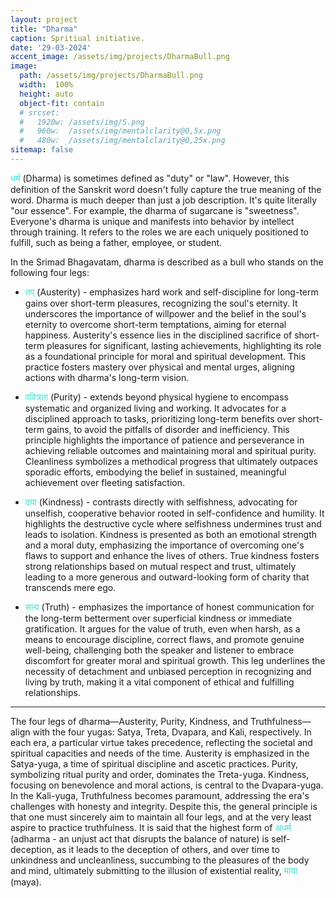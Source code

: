 ```yaml
---
layout: project
title: "Dharma"
caption: Spritiual initiative.
date: '29-03-2024'
accent_image: /assets/img/projects/DharmaBull.png   
image: 
  path: /assets/img/projects/DharmaBull.png
  width:  100%
  height: auto
  object-fit: contain
  # srcset: 
  #   1920w: /assets/img/S.png
  #   960w:  /assets/img/mentalclarity@0,5x.png
  #   480w:  /assets/img/mentalclarity@0,25x.png
sitemap: false
---
```

<span style="color:turquoise">धर्म</span> (Dharma) is sometimes defined as "duty" or "law". However, this definition of the Sanskrit word doesn't fully capture the true meaning of the word. Dharma is much deeper than just a job description. It's quite literally "our essence". For example, the dharma of sugarcane is "sweetness". Everyone's dharma is unique and manifests into behavior by intellect through training. It refers to the roles we are each uniquely positioned to fulfill, such as being a father, employee, or student.

In the Srimad Bhagavatam, dharma is described as a bull who stands on the following four legs:

- <span style="color:turquoise">तप्</span> (Austerity) - emphasizes hard work and self-discipline for long-term gains over short-term pleasures, recognizing the soul's eternity. It underscores the importance of willpower and the belief in the soul's eternity to overcome short-term temptations, aiming for eternal happiness. Austerity's essence lies in the disciplined sacrifice of short-term pleasures for significant, lasting achievements, highlighting its role as a foundational principle for moral and spiritual development. This practice fosters mastery over physical and mental urges, aligning actions with dharma's long-term vision.

- <span style="color:turquoise">पवित्रता</span> (Purity) - extends beyond physical hygiene to encompass systematic and organized living and working. It advocates for a disciplined approach to tasks, prioritizing long-term benefits over short-term gains, to avoid the pitfalls of disorder and inefficiency. This principle highlights the importance of patience and perseverance in achieving reliable outcomes and maintaining moral and spiritual purity. Cleanliness symbolizes a methodical progress that ultimately outpaces sporadic efforts, embodying the belief in sustained, meaningful achievement over fleeting satisfaction.

- <span style="color:turquoise">दया</span> (Kindness) - contrasts directly with selfishness, advocating for unselfish, cooperative behavior rooted in self-confidence and humility. It highlights the destructive cycle where selfishness undermines trust and leads to isolation. Kindness is presented as both an emotional strength and a moral duty, emphasizing the importance of overcoming one's flaws to support and enhance the lives of others. True kindness fosters strong relationships based on mutual respect and trust, ultimately leading to a more generous and outward-looking form of charity that transcends mere ego.

- <span style="color:turquoise">सत्य</span> (Truth) - emphasizes the importance of honest communication for the long-term betterment over superficial kindness or immediate gratification. It argues for the value of truth, even when harsh, as a means to encourage discipline, correct flaws, and promote genuine well-being, challenging both the speaker and listener to embrace discomfort for greater moral and spiritual growth. This leg underlines the necessity of detachment and unbiased perception in recognizing and living by truth, making it a vital component of ethical and fulfilling relationships.

---

The four legs of dharma—Austerity, Purity, Kindness, and Truthfulness—align with the four yugas: Satya, Treta, Dvapara, and Kali, respectively. In each era, a particular virtue takes precedence, reflecting the societal and spiritual capacities and needs of the time. Austerity is emphasized in the Satya-yuga, a time of spiritual discipline and ascetic practices. Purity, symbolizing ritual purity and order, dominates the Treta-yuga. Kindness, focusing on benevolence and moral actions, is central to the Dvapara-yuga. In the Kali-yuga, Truthfulness becomes paramount, addressing the era's challenges with honesty and integrity. Despite this, the general principle is that one must sincerely aim to maintain all four legs, and at the very least aspire to practice truthfulness. It is said that the highest form of <span style="color:turquoise">अधर्म</span> (adharma - an unjust act that disrupts the balance of nature) is self-deception, as it leads to the deception of others, and over time to unkindness and uncleanliness, succumbing to the pleasures of the body and mind, ultimately submitting to the illusion of existential reality, <span style="color:turquoise">माया</span> (maya).



